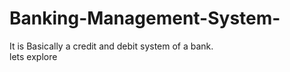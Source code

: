 # Banking-Management-System-
It is Basically a credit and debit system of a bank.
<br>
lets explore
